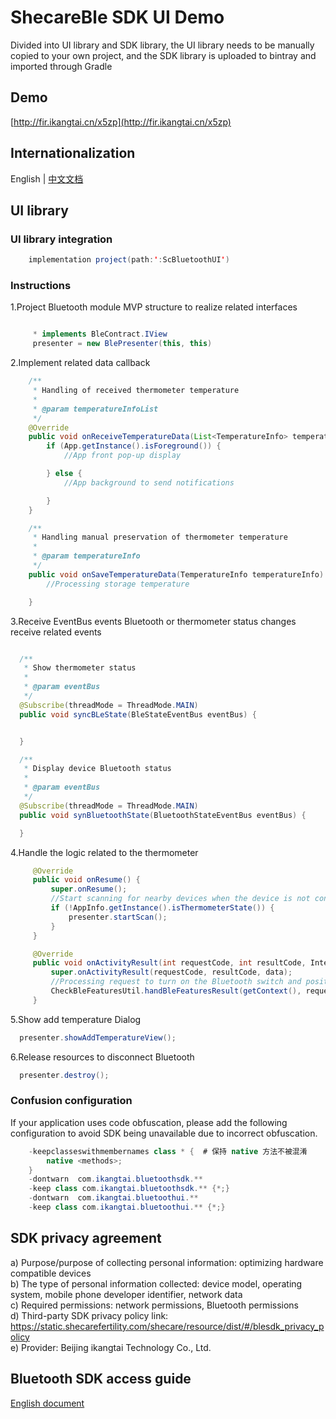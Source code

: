 # ShecareBle SDK UI Demo
Divided into UI library and SDK library, the UI library needs to be manually copied to your own project, and the SDK library is uploaded to bintray and imported through Gradle
## Demo
[http://fir.ikangtai.cn/x5zp](http://fir.ikangtai.cn/x5zp)

## Internationalization
English | [中文文档](README_zh.md)

## UI library
### UI library integration
   ```java
       implementation project(path:':ScBluetoothUI')
   ```
### Instructions
  1.Project Bluetooth module MVP structure to realize related interfaces
  ```java

       * implements BleContract.IView
       presenter = new BlePresenter(this, this)
  ```
  2.Implement related data callback
  ```java
      /**
       * Handling of received thermometer temperature
       *
       * @param temperatureInfoList
       */
      @Override
      public void onReceiveTemperatureData(List<TemperatureInfo> temperatureInfoList) {
          if (App.getInstance().isForeground()) {
              //App front pop-up display

          } else {
              //App background to send notifications

          }
      }

      /**
       * Handling manual preservation of thermometer temperature
       *
       * @param temperatureInfo
       */
      public void onSaveTemperatureData(TemperatureInfo temperatureInfo) {
          //Processing storage temperature

      }
  ```
  3.Receive EventBus events
  Bluetooth or thermometer status changes receive related events
   ```java

     /**
      * Show thermometer status
      *
      * @param eventBus
      */
     @Subscribe(threadMode = ThreadMode.MAIN)
     public void syncBLeState(BleStateEventBus eventBus) {


     }

     /**
      * Display device Bluetooth status
      *
      * @param eventBus
      */
     @Subscribe(threadMode = ThreadMode.MAIN)
     public void synBluetoothState(BluetoothStateEventBus eventBus) {

     }
   ```
  4.Handle the logic related to the thermometer
   ```java
        @Override
        public void onResume() {
            super.onResume();
            //Start scanning for nearby devices when the device is not connected
            if (!AppInfo.getInstance().isThermometerState()) {
                presenter.startScan();
            }
        }

        @Override
        public void onActivityResult(int requestCode, int resultCode, Intent data) {
            super.onActivityResult(requestCode, resultCode, data);
            //Processing request to turn on the Bluetooth switch and positioning switch results
            CheckBleFeaturesUtil.handBleFeaturesResult(getContext(), requestCode, resultCode);
        }
   ```
  5.Show add temperature Dialog
  ```java
    presenter.showAddTemperatureView();
  ```

  6.Release resources to disconnect Bluetooth
  ```java
    presenter.destroy();
  ```
### Confusion configuration
If your application uses code obfuscation, please add the following configuration to avoid SDK being unavailable due to incorrect obfuscation.
```java
    -keepclasseswithmembernames class * {  # 保持 native 方法不被混淆
        native <methods>;
    }
    -dontwarn  com.ikangtai.bluetoothsdk.**
    -keep class com.ikangtai.bluetoothsdk.** {*;}
    -dontwarn  com.ikangtai.bluetoothui.**
    -keep class com.ikangtai.bluetoothui.** {*;}
```
  
## SDK privacy agreement
a) Purpose/purpose of collecting personal information: optimizing hardware compatible devices<br/>
b) The type of personal information collected: device model, operating system, mobile phone developer identifier, network data<br/>
c) Required permissions: network permissions, Bluetooth permissions<br/>
d) Third-party SDK privacy policy link: https://static.shecarefertility.com/shecare/resource/dist/#/blesdk_privacy_policy<br/>
e) Provider: Beijing ikangtai Technology Co., Ltd.<br/>

## Bluetooth SDK access guide
[English document](https://github.com/iKangtai/ScBluetoothSdkDemo_Android/blob/master/README.md)